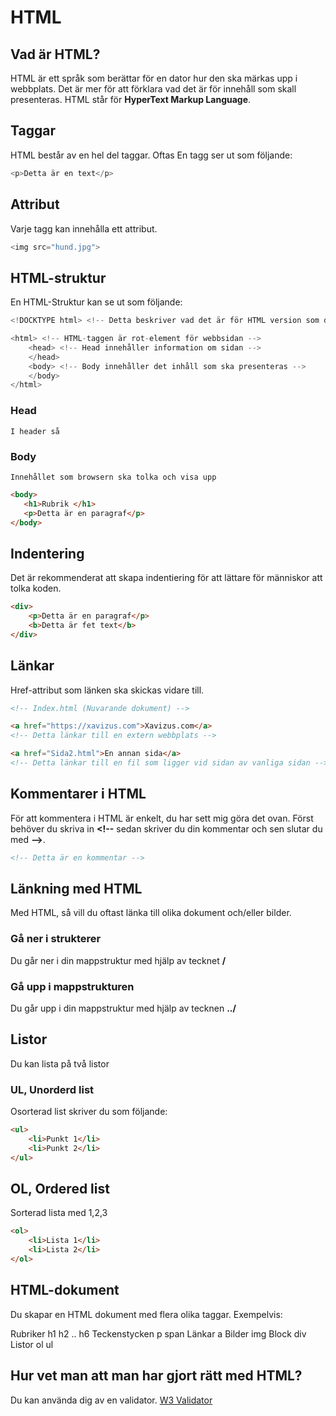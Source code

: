 # **HTML**
## Vad är HTML?
HTML är ett språk som berättar för en dator hur den ska märkas upp i webbplats. Det är mer för att förklara vad det är för innehåll som skall presenteras.
HTML står för **HyperText Markup Language**.

## Taggar
HTML består av en hel del taggar. Oftas En tagg ser ut som följande:
````javascript
<p>Detta är en text</p>
````
## Attribut
Varje tagg kan innehålla ett attribut.
````javascript
<img src="hund.jpg"> 
````

## HTML-struktur
En HTML-Struktur kan se ut som följande:
````javascript
<!DOCKTYPE html> <!-- Detta beskriver vad det är för HTML version som dokumentet använder sig av -->

<html> <!-- HTML-taggen är rot-element för webbsidan -->
    <head> <!-- Head innehåller information om sidan -->
    </head>
    <body> <!-- Body innehåller det inhåll som ska presenteras -->
    </body>
</html>
````

### Head
    I header så 

### Body
    Innehållet som browsern ska tolka och visa upp

 ````html
<body>
    <h1>Rubrik </h1>
    <p>Detta är en paragraf</p>
</body>
````

## Indentering
Det är rekommenderat att skapa indentiering för att lättare för människor att tolka koden.
````html
<div>
    <p>Detta är en paragraf</p>
    <b>Detta är fet text</b>
</div>
````

## Länkar
Href-attribut som länken ska skickas vidare till.
````html
<!-- Index.html (Nuvarande dokument) -->

<a href="https://xavizus.com">Xavizus.com</a>
<!-- Detta länkar till en extern webbplats -->

<a href="Sida2.html">En annan sida</a>
<!-- Detta länkar till en fil som ligger vid sidan av vanliga sidan -->
````

## Kommentarer i HTML

För att kommentera i HTML är enkelt, du har sett mig göra det ovan.
Först behöver du skriva in **\<!--** sedan skriver du din kommentar och sen slutar du med **--\>**.

````HTML
<!-- Detta är en kommentar -->
````

## Länkning med HTML
Med HTML, så vill du oftast länka till olika dokument och/eller bilder. 

### Gå ner i strukterer
Du går ner i din mappstruktur med hjälp av tecknet **/**

### Gå upp i mappstrukturen
Du går upp i din mappstruktur med hjälp av tecknen **../**

## Listor
Du kan lista på två listor

### UL, Unorderd list
Osorterad list skriver du som följande:
````HTML
<ul>
    <li>Punkt 1</li>
    <li>Punkt 2</li>
</ul>
````

## OL, Ordered list
Sorterad lista med 1,2,3
````HTML
<ol>
    <li>Lista 1</li>
    <li>Lista 2</li>
</ol>
````

## HTML-dokument
Du skapar en HTML dokument med flera olika taggar. Exempelvis:

Rubriker
h1
h2
..
h6
Teckenstycken
p
span
Länkar
a
Bilder
img
Block
div
Listor
ol
ul

## Hur vet man att man har gjort rätt med HTML?
Du kan använda dig av en validator.
[W3 Validator](https://validator.w3.org)